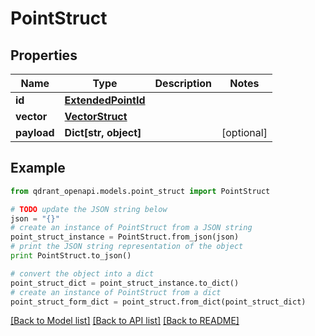 # PointStruct


## Properties
Name | Type | Description | Notes
------------ | ------------- | ------------- | -------------
**id** | [**ExtendedPointId**](ExtendedPointId.md) |  | 
**vector** | [**VectorStruct**](VectorStruct.md) |  | 
**payload** | **Dict[str, object]** |  | [optional] 

## Example

```python
from qdrant_openapi.models.point_struct import PointStruct

# TODO update the JSON string below
json = "{}"
# create an instance of PointStruct from a JSON string
point_struct_instance = PointStruct.from_json(json)
# print the JSON string representation of the object
print PointStruct.to_json()

# convert the object into a dict
point_struct_dict = point_struct_instance.to_dict()
# create an instance of PointStruct from a dict
point_struct_form_dict = point_struct.from_dict(point_struct_dict)
```
[[Back to Model list]](../README.md#documentation-for-models) [[Back to API list]](../README.md#documentation-for-api-endpoints) [[Back to README]](../README.md)


